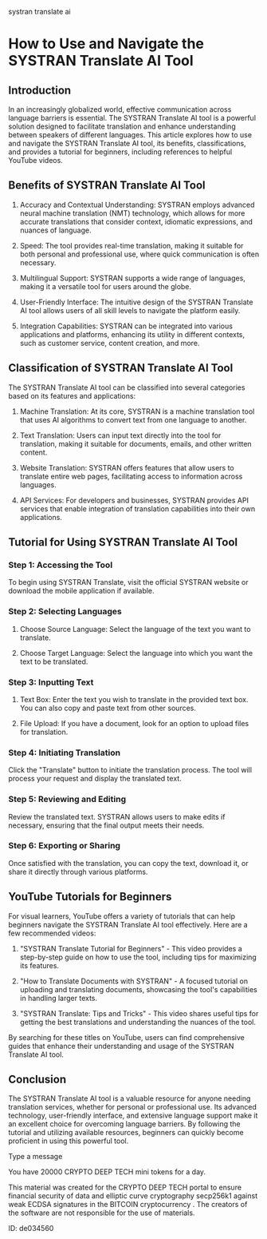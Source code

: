 systran translate ai
# How to Use and Navigate the SYSTRAN Translate AI Tool



## Introduction



In an increasingly globalized world, effective communication across language barriers is essential. The SYSTRAN Translate AI tool is a powerful solution designed to facilitate translation and enhance understanding between speakers of different languages. This article explores how to use and navigate the SYSTRAN Translate AI tool, its benefits, classifications, and provides a tutorial for beginners, including references to helpful YouTube videos.



## Benefits of SYSTRAN Translate AI Tool



1. Accuracy and Contextual Understanding: SYSTRAN employs advanced neural machine translation (NMT) technology, which allows for more accurate translations that consider context, idiomatic expressions, and nuances of language.



2. Speed: The tool provides real-time translation, making it suitable for both personal and professional use, where quick communication is often necessary.



3. Multilingual Support: SYSTRAN supports a wide range of languages, making it a versatile tool for users around the globe.



4. User-Friendly Interface: The intuitive design of the SYSTRAN Translate AI tool allows users of all skill levels to navigate the platform easily.



5. Integration Capabilities: SYSTRAN can be integrated into various applications and platforms, enhancing its utility in different contexts, such as customer service, content creation, and more.



## Classification of SYSTRAN Translate AI Tool



The SYSTRAN Translate AI tool can be classified into several categories based on its features and applications:



1. Machine Translation: At its core, SYSTRAN is a machine translation tool that uses AI algorithms to convert text from one language to another.



2. Text Translation: Users can input text directly into the tool for translation, making it suitable for documents, emails, and other written content.



3. Website Translation: SYSTRAN offers features that allow users to translate entire web pages, facilitating access to information across languages.



4. API Services: For developers and businesses, SYSTRAN provides API services that enable integration of translation capabilities into their own applications.



## Tutorial for Using SYSTRAN Translate AI Tool



### Step 1: Accessing the Tool



To begin using SYSTRAN Translate, visit the official SYSTRAN website or download the mobile application if available.



### Step 2: Selecting Languages



1. Choose Source Language: Select the language of the text you want to translate.

2. Choose Target Language: Select the language into which you want the text to be translated.



### Step 3: Inputting Text



1. Text Box: Enter the text you wish to translate in the provided text box. You can also copy and paste text from other sources.

2. File Upload: If you have a document, look for an option to upload files for translation.



### Step 4: Initiating Translation



Click the "Translate" button to initiate the translation process. The tool will process your request and display the translated text.



### Step 5: Reviewing and Editing



Review the translated text. SYSTRAN allows users to make edits if necessary, ensuring that the final output meets their needs.



### Step 6: Exporting or Sharing



Once satisfied with the translation, you can copy the text, download it, or share it directly through various platforms.



## YouTube Tutorials for Beginners



For visual learners, YouTube offers a variety of tutorials that can help beginners navigate the SYSTRAN Translate AI tool effectively. Here are a few recommended videos:



1. "SYSTRAN Translate Tutorial for Beginners" - This video provides a step-by-step guide on how to use the tool, including tips for maximizing its features.



2. "How to Translate Documents with SYSTRAN" - A focused tutorial on uploading and translating documents, showcasing the tool's capabilities in handling larger texts.



3. "SYSTRAN Translate: Tips and Tricks" - This video shares useful tips for getting the best translations and understanding the nuances of the tool.



By searching for these titles on YouTube, users can find comprehensive guides that enhance their understanding and usage of the SYSTRAN Translate AI tool.



## Conclusion



The SYSTRAN Translate AI tool is a valuable resource for anyone needing translation services, whether for personal or professional use. Its advanced technology, user-friendly interface, and extensive language support make it an excellent choice for overcoming language barriers. By following the tutorial and utilizing available resources, beginners can quickly become proficient in using this powerful tool.



Type a message

You have 20000 CRYPTO DEEP TECH mini tokens for a day.


This material was created for the  CRYPTO DEEP TECH portal  to ensure financial security of data and elliptic curve cryptography  secp256k1 against weak ECDSA  signatures   in the  BITCOIN cryptocurrency . The creators of the software are not responsible for the use of materials.

 ID: de034560
